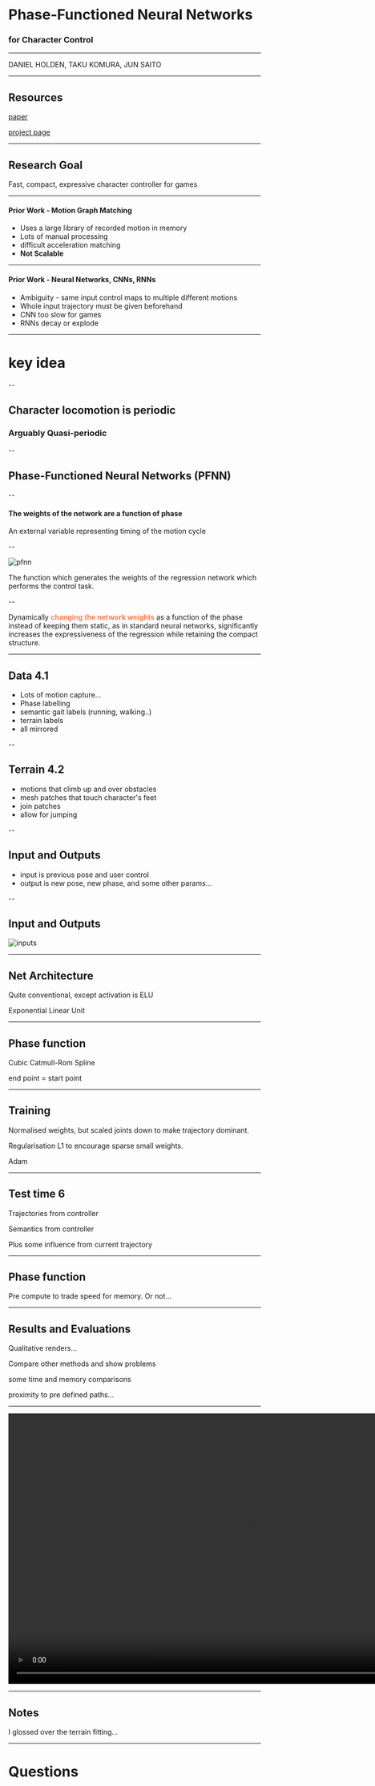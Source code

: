 
# Phase-Functioned Neural Networks 
### for Character Control

---

DANIEL HOLDEN, TAKU KOMURA, JUN SAITO

---

## Resources

[paper](https://www.pure.ed.ac.uk/ws/files/35467734/phasefunction.pdf)

[project page](http://theorangeduck.com/page/phase-functioned-neural-networks-character-control)


---

## Research Goal

Fast, compact, expressive character controller for games

---

#### Prior Work  - Motion Graph Matching 

- Uses a large library of recorded motion in memory
- Lots of manual processing
- difficult acceleration matching
- **Not Scalable**

---

#### Prior Work - Neural Networks, CNNs, RNNs

- Ambiguity - same input control maps to multiple different motions
- Whole input trajectory must be given beforehand
- CNN too slow for games
- RNNs decay or explode

---

# key idea

--

## Character locomotion is periodic

### Arguably Quasi-periodic

--

## Phase-Functioned Neural Networks (PFNN)

--

#### The weights of the network are a function of phase

An external variable representing timing of the motion cycle

--

![pfnn](../assets/fig2.jpg)

The function which generates the weights of the regression network which performs the control task.

--

Dynamically <span style="color:coral">**changing the network weights** </span> 
as a function of the phase instead of keeping them static, as 
in standard neural networks, significantly increases 
the expressiveness of the regression while retaining the compact structure.

---

## Data 4.1

- Lots of motion capture...
- Phase labelling
- semantic gait labels (running, walking..)
- terrain labels
- all mirrored

--

## Terrain 4.2

- motions that climb up and over obstacles
- mesh patches that touch character's feet
- join patches
- allow for jumping

--

## Input and Outputs

- input is previous pose and user control
- output is new pose, new phase, and some other params...

--

## Input and Outputs

![inputs](../assets/input_output.jpg)

---

## Net Architecture

Quite conventional, except activation is ELU

Exponential Linear Unit

---

## Phase function

Cubic Catmull-Rom Spline

end point = start point

---

## Training

Normalised weights, but scaled joints down to make trajectory dominant.

Regularisation L1 to encourage sparse small weights.

Adam

---

## Test time 6

Trajectories from controller

Semantics from controller

Plus some influence from current trajectory 

---

## Phase function

Pre compute to trade speed for memory.
Or not...

---

## Results and Evaluations

Qualitative renders... 

Compare other methods and show problems

some time and memory comparisons

proximity to pre defined paths...

---

<video width="960" height="540" controls="controls">
  <source 
  src="http://theorangeduck.com/media/uploads/other_stuff/phasefunction.mov" type="video/mp4">
</video>

---


## Notes

I glossed over the terrain fitting...

---

# Questions

